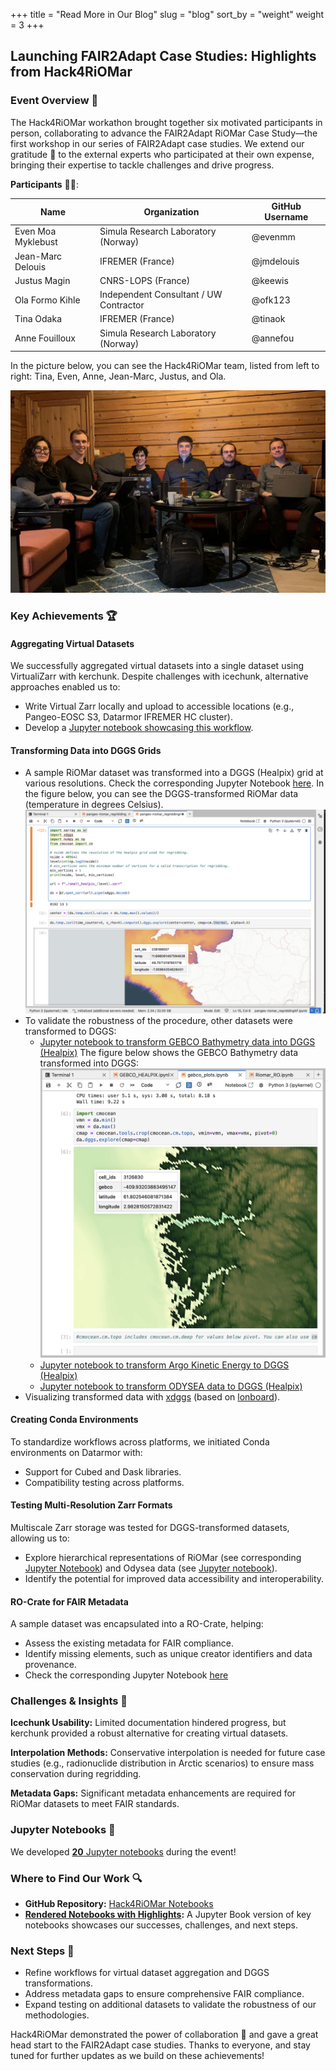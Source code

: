 +++
title = "Read More in Our Blog"
slug = "blog"
sort_by = "weight"
weight = 3
+++


## Launching FAIR2Adapt Case Studies: Highlights from Hack4RiOMar

### Event Overview 📑
The Hack4RiOMar workathon brought together six motivated participants in person, collaborating to advance the FAIR2Adapt RiOMar Case Study—the first workshop in our series of FAIR2Adapt case studies. We extend our gratitude 👏  to the external experts who participated at their own expense, bringing their expertise to tackle challenges and drive progress.

**Participants** 🙋🙋:

| Name                   | Organization                            | GitHub Username |
|------------------------|----------------------------------------|-----------------|
| Even Moa Myklebust     | Simula Research Laboratory (Norway)   | @evenmm         |
| Jean-Marc Delouis      | IFREMER (France)                      | @jmdelouis      |
| Justus Magin           | CNRS-LOPS (France)                    | @keewis         |
| Ola Formo Kihle        | Independent Consultant / UW Contractor| @ofk123         |
| Tina Odaka             | IFREMER (France)                      | @tinaok         |
| Anne Fouilloux         | Simula Research Laboratory (Norway)   | @annefou        |

In the picture below, you can see the Hack4RiOMar team, listed from left to right: Tina, Even, Anne, Jean-Marc, Justus, and Ola.

![Picture of all the participants at Geilo during the workathon](Hack4RiOMar_team.png)

### Key Achievements 🏆

#### Aggregating Virtual Datasets
We successfully aggregated virtual datasets into a single dataset using VirtualiZarr with kerchunk. Despite challenges with icechunk, alternative approaches enabled us to:
- Write Virtual Zarr locally and upload to accessible locations (e.g., Pangeo-EOSC S3, Datarmor IFREMER HC cluster).
- Develop a [Jupyter notebook showcasing this workflow](https://fair2adapt.github.io/Hack4RiOMAR/notebooks/virtualizarr_riomar_kerchunk.html).

#### Transforming Data into DGGS Grids
- A sample RiOMar dataset was transformed into a DGGS (Healpix) grid at various resolutions. Check the corresponding Jupyter Notebook [here](https://fair2adapt.github.io/Hack4RiOMAR/notebooks/pangeo-riomar.html). In the figure below, you can see the DGGS-transformed RiOMar data (temperature in degrees Celsius).
![RiOMar data to DGGS (Healpix)](RiOMar2DGGS.png)
- To validate the robustness of the procedure, other datasets were transformed to DGGS: 
     - [Jupyter notebook to transform GEBCO Bathymetry data into DGGS (Healpix)](https://fair2adapt.github.io/Hack4RiOMAR/notebooks/GEBCO_HEALPIX.html)
       The figure below shows the GEBCO Bathymetry data transformed into DGGS:
       ![GEBCO DGGS-transformed visualisation with xdggs and lonboard](GEBCO-healpix-plot.png)
     - [Jupyter notebook to transform Argo Kinetic Energy to DGGS (Healpix)](https://fair2adapt.github.io/Hack4RiOMAR/notebooks/pangeo-argo-KE-regridding.html)
     - [Jupyter notebook to transform ODYSEA data to DGGS (Healpix)](https://fair2adapt.github.io/Hack4RiOMAR/notebooks/odysea.html)
- Visualizing transformed data with [xdggs](http://xdggs.readthedocs.io/en/latest/) (based on [lonboard](https://developmentseed.org/lonboard/latest/)).

#### Creating Conda Environments
To standardize workflows across platforms, we initiated Conda environments on Datarmor with:
- Support for Cubed and Dask libraries.
- Compatibility testing across platforms.

#### Testing Multi-Resolution Zarr Formats
Multiscale Zarr storage was tested for DGGS-transformed datasets, allowing us to:
- Explore hierarchical representations of RiOMar (see corresponding [Jupyter Notebook](https://fair2adapt.github.io/Hack4RiOMAR/notebooks/riomar_plots-datatree_multiresoplot.html)) and Odysea data (see [Jupyter notebook](https://github.com/FAIR2Adapt/Hack4RiOMAR/blob/main/notebooks/odyssea_plots-datatree_multiresoplot_works1.ipynb)).
- Identify the potential for improved data accessibility and interoperability.

#### RO-Crate for FAIR Metadata
A sample dataset was encapsulated into a RO-Crate, helping:
- Assess the existing metadata for FAIR compliance.
- Identify missing elements, such as unique creator identifiers and data provenance.
- Check the corresponding Jupyter Notebook [here](https://fair2adapt.github.io/Hack4RiOMAR/notebooks/Riomar_RO.html)

### Challenges & Insights 🧩

**Icechunk Usability:** Limited documentation hindered progress, but kerchunk provided a robust alternative for creating virtual datasets.

**Interpolation Methods:** Conservative interpolation is needed for future case studies (e.g., radionuclide distribution in Arctic scenarios) to ensure mass conservation during regridding.

**Metadata Gaps:** Significant metadata enhancements are required for RiOMar datasets to meet FAIR standards.

### Jupyter Notebooks 📘

We developed [**20** Jupyter notebooks](https://github.com/FAIR2Adapt/Hack4RiOMAR/tree/main/notebooks) during the event!

### Where to Find Our Work 🔍
- **GitHub Repository:** [Hack4RiOMar Notebooks](https://github.com/FAIR2Adapt/Hack4RiOMAR/tree/main/notebooks)
- **[Rendered Notebooks with Highlights](https://fair2adapt.github.io/Hack4RiOMAR/notebooks/index.html):** A Jupyter Book version of key notebooks showcases our successes, challenges, and next steps.

### Next Steps 🚶
- Refine workflows for virtual dataset aggregation and DGGS transformations.
- Address metadata gaps to ensure comprehensive FAIR compliance.
- Expand testing on additional datasets to validate the robustness of our methodologies.

Hack4RiOMar demonstrated the power of collaboration 🤝 and gave a great head start to the FAIR2Adapt case studies. Thanks to everyone, and stay tuned for further updates as we build on these achievements!

